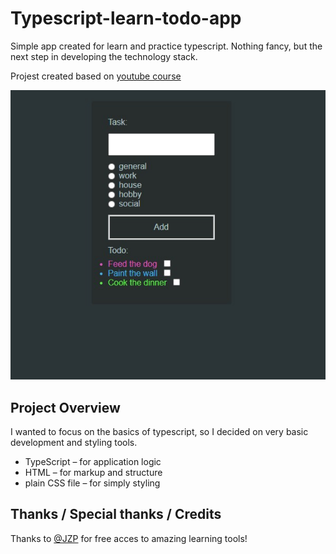 # Typescript-learn-todo-app

Simple app created for learn and practice typescript. Nothing fancy, but the next step in developing the technology stack.

Projest created based on [youtube course](https://www.youtube.com/watch?v=5CBZ6DymX0Y&t=10773s&ab_channel=Jakzacz%C4%85%C4%87programowa%C4%87%3F)

![Todo-App Screenshot](./public/typescript-todo-app-screenshot.jpg)

## Project Overview

I wanted to focus on the basics of typescript, so I decided on very basic development and styling tools.

- TypeScript – for application logic
- HTML – for markup and structure
- plain CSS file – for simply styling

##   Thanks / Special thanks / Credits

Thanks to [@JZP](https://www.youtube.com/@JZP) for free acces to amazing learning tools!
